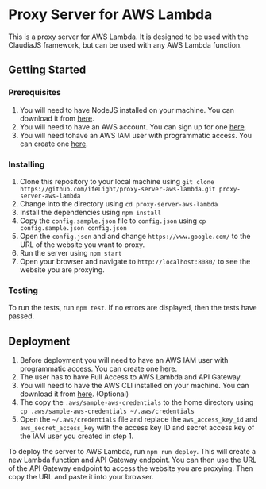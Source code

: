 # Proxy Server for AWS Lambda

This is a proxy server for AWS Lambda. It is designed to be used with the ClaudiaJS framework, but can be used with any AWS Lambda function.

## Getting Started

### Prerequisites

1. You will need to have NodeJS installed on your machine. You can download it from [here](https://nodejs.org/en/download/).
2. You will need to have an AWS account. You can sign up for one [here](https://aws.amazon.com/).
3. You will need tohave an AWS IAM user with programmatic access. You can create one [here](https://console.aws.amazon.com/iam/home?region=us-east-1#/users$new?step=details).

### Installing

1. Clone this repository to your local machine using `git clone https://github.com/ifeLight/proxy-server-aws-lambda.git proxy-server-aws-lambda`
2. Change into the directory using `cd proxy-server-aws-lambda`
3. Install the dependencies using `npm install`
4. Copy the `config.sample.json` file to `config.json` using `cp config.sample.json config.json`
5. Open the `config.json` and and change `https://www.google.com/` to the URL of the website you want to proxy.
6. Run the server using `npm start` 
7. Open your browser and navigate to `http://localhost:8080/` to see the website you are proxying.

### Testing

To run the tests, run `npm test`. If no errors are displayed, then the tests have passed.

## Deployment

1. Before deployment you will need to have an AWS IAM user with programmatic access. You can create one [here](https://console.aws.amazon.com/iam/home?region=us-east-1#/users$new?step=details).
2. The user has to have Full Access to AWS Lambda and API Gateway.
3. You will need to have the AWS CLI installed on your machine. You can download it from [here](https://docs.aws.amazon.com/cli/latest/userguide/cli-chap-install.html). (Optional)
4. The copy the `.aws/sample-aws-credentials` to the home directory using `cp .aws/sample-aws-credentials ~/.aws/credentials`
5. Open the `~/.aws/credentials` file and replace the `aws_access_key_id` and `aws_secret_access_key` with the access key ID and secret access key of the IAM user you created in step 1.

To deploy the server to AWS Lambda, run `npm run deploy`. This will create a new Lambda function and API Gateway endpoint. You can then use the URL of the API Gateway endpoint to access the website you are proxying. Then copy the URL and paste it into your browser.
